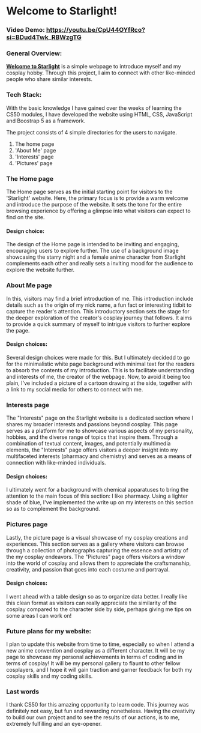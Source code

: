 # Welcome to Starlight!

### Video Demo:  https://youtu.be/CpU44OYfRco?si=BDud4Twk_RBWzgTG 
### General Overview:
[**Welcome to Starlight**](https://curegoh.github.io/) is a simple webpage to introduce myself and my cosplay hobby. Through this project, I aim to connect with other like-minded people who share similar interests.

### Tech Stack:
With the basic knowledge I have gained over the weeks of learning the CS50 modules, I have developed the website using HTML, CSS, JavaScript and Boostrap 5 as a framework. 

The project consists of 4 simple directories for the users to navigate.
1. The home page
2. 'About Me' page
3. 'Interests' page
4. 'Pictures' page

### The Home page
The Home page serves as the initial starting point for visitors to the 'Starlight' website. Here, the primary focus is to provide a warm welcome and introduce the purpose of the website. It sets the tone for the entire browsing experience by offering a glimpse into what visitors can expect to find on the site. 
#### Design choice:
The design of the Home page is intended to be inviting and engaging, encouraging users to explore further. The use of a background image showcasing the starry night and a female anime character from Starlight complements each other and really sets a inviting mood for the audience to explore the website further. 

### About Me page
In this, visitors may find a brief introduction of me. This introduction include details such as the origin of my nick name, a fun fact or interesting tidbit to capture the reader's attention. This introductory section sets the stage for the deeper exploration of the creator's cosplay journey that follows. It aims to provide a quick summary of myself to intrigue visitors to further explore the page.
#### Design choices:
Several design choices were made for this. But I ultimately decidedd to go for the minimalistic white page background with minimal text for the readers to absorb the contents of my introduction. This is to facilitate understanding and interests of me, the creator of the webpage. Now, to avoid it being too plain, I've included a picture of a cartoon drawing at the side, together with a link to my social media for others to connect with me. 

### Interests page
The "Interests" page on the Starlight website is a dedicated section where I shares my broader interests and passions beyond cosplay. This page serves as a platform for me to showcase various aspects of my personality, hobbies, and the diverse range of topics that inspire them. Through a combination of textual content, images, and potentially multimedia elements, the "Interests" page offers visitors a deeper insight into my multifaceted interests (pharmacy and chemistry) and serves as a means of connection with like-minded individuals.
#### Design choices:
I ultimately went for a background with chemical apparatuses to bring the attention to the main focus of this section: I like pharmacy. Using a lighter shade of blue, I've implemented the write up on my interests on this section so as to complement the background. 

### Pictures page
Lastly, the picture page is a visual showcase of my cosplay creations and experiences. This section serves as a gallery where visitors can browse through a collection of photographs capturing the essence and artistry of the my cosplay endeavors. The "Pictures" page offers visitors a window into the world of cosplay and allows them to appreciate the craftsmanship, creativity, and passion that goes into each costume and portrayal.
#### Design choices:
I went ahead with a table design so as to organize data better. I really like this clean format as visitors can really appreciate the similarity of the cosplay compared to the character side by side, perhaps giving me tips on some areas I can work on!

### Future plans for my website:
I plan to update this website from time to time, especially so when I attend a new anime convention and cosplay as a different character. It will be my page to showcase my personal achievements in terms of coding and in terms of cosplay! It will be my personal gallery to flaunt to other fellow cosplayers, and I hope it will gain traction and garner feedback for both my cosplay skills and my coding skills.

### Last words
I thank CS50 for this amazing opportunity to learn code. This journey was definitely not easy, but fun and rewarding nonetheless. Having the creativity to build our own project and to see the results of our actions, is to me, extremely fulfilling and an eye-opener. 
